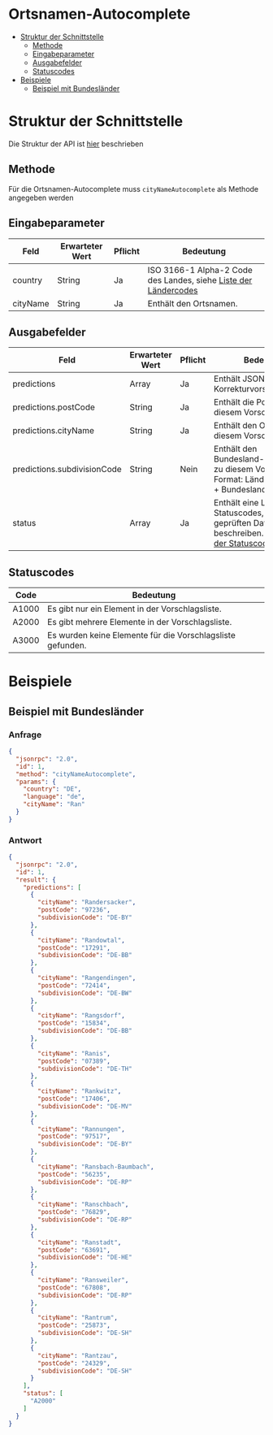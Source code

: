 # Ortsnamen-Autocomplete

- [Struktur der Schnittstelle](#struktur-der-schnittstelle)
  - [Methode](#methode)
  - [Eingabeparameter](#eingabeparameter)
  - [Ausgabefelder](#ausgabefelder)
  - [Statuscodes](#statuscodes)
- [Beispiele](#beispiele)
  - [Beispiel mit Bundesländer](#beispiel-mit-bundesländer)

# Struktur der Schnittstelle

Die Struktur der API ist [hier](./../structure-api.md) beschrieben

## Methode

Für die Ortsnamen-Autocomplete muss ```cityNameAutocomplete``` als Methode angegeben werden

## Eingabeparameter

| Feld     | Erwarteter Wert | Pflicht | Bedeutung                                                                                |
|----------|-----------------|---------|------------------------------------------------------------------------------------------|
| country  | String          | Ja      | ISO 3166-1 Alpha-2 Code des Landes, siehe [Liste der Ländercodes](./../country-codes.md) |
| cityName | String          | Ja      | Enthält den Ortsnamen.                                                                   |

## Ausgabefelder

| Feld                        | Erwarteter Wert | Pflicht | Bedeutung                                                                                                                 |
|-----------------------------|-----------------|---------|---------------------------------------------------------------------------------------------------------------------------|
| predictions                 | Array           | Ja      | Enthält JSON-Objekte mit Korrekturvorschlägen.                                                                            |
| predictions.postCode        | String          | Ja      | Enthält die Postleitzahl zu diesem Vorschlag.                                                                             |
| predictions.cityName        | String          | Ja      | Enthält den Ortsnamen zu diesem Vorschlag.                                                                                |
| predictions.subdivisionCode | String          | Nein    | Enthält den Bundesland-/Regionscode zu diesem Vorschlag. Format: Ländercode + "-" + Bundeslandkürzel                      |
| status                      | Array           | Ja      | Enthält eine Liste aus Statuscodes, die den geprüften Datensatz beschreiben. Siehe [Liste der Statuscodes](#statuscodes). |

## Statuscodes

| Code  | Bedeutung                                                  |
|-------|------------------------------------------------------------|
| A1000 | Es gibt nur ein Element in der Vorschlagsliste.            |
| A2000 | Es gibt mehrere Elemente in der Vorschlagsliste.           |
| A3000 | Es wurden keine Elemente für die Vorschlagsliste gefunden. |

# Beispiele

## Beispiel mit Bundesländer

### Anfrage

```json
{
  "jsonrpc": "2.0",
  "id": 1,
  "method": "cityNameAutocomplete",
  "params": {
    "country": "DE",
    "language": "de",
    "cityName": "Ran"
  }
}
```

### Antwort

```json
{
  "jsonrpc": "2.0",
  "id": 1,
  "result": {
    "predictions": [
      {
        "cityName": "Randersacker",
        "postCode": "97236",
        "subdivisionCode": "DE-BY"
      },
      {
        "cityName": "Randowtal",
        "postCode": "17291",
        "subdivisionCode": "DE-BB"
      },
      {
        "cityName": "Rangendingen",
        "postCode": "72414",
        "subdivisionCode": "DE-BW"
      },
      {
        "cityName": "Rangsdorf",
        "postCode": "15834",
        "subdivisionCode": "DE-BB"
      },
      {
        "cityName": "Ranis",
        "postCode": "07389",
        "subdivisionCode": "DE-TH"
      },
      {
        "cityName": "Rankwitz",
        "postCode": "17406",
        "subdivisionCode": "DE-MV"
      },
      {
        "cityName": "Rannungen",
        "postCode": "97517",
        "subdivisionCode": "DE-BY"
      },
      {
        "cityName": "Ransbach-Baumbach",
        "postCode": "56235",
        "subdivisionCode": "DE-RP"
      },
      {
        "cityName": "Ranschbach",
        "postCode": "76829",
        "subdivisionCode": "DE-RP"
      },
      {
        "cityName": "Ranstadt",
        "postCode": "63691",
        "subdivisionCode": "DE-HE"
      },
      {
        "cityName": "Ransweiler",
        "postCode": "67808",
        "subdivisionCode": "DE-RP"
      },
      {
        "cityName": "Rantrum",
        "postCode": "25873",
        "subdivisionCode": "DE-SH"
      },
      {
        "cityName": "Rantzau",
        "postCode": "24329",
        "subdivisionCode": "DE-SH"
      }
    ],
    "status": [
      "A2000"
    ]
  }
}
```